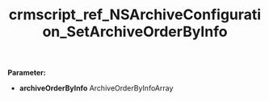 ﻿---
title: crmscript_ref_NSArchiveConfiguration_SetArchiveOrderByInfo
description: NSArchiveConfiguration.SetArchiveOrderByInfo(ArchiveOrderByInfoArray archiveOrderByInfo)
intellisense: NSArchiveConfiguration.SetArchiveOrderByInfo
keywords: NSArchiveConfiguration, GetArchiveOrderByInfo
so.topic: reference
---



**Parameter:** 
 - **archiveOrderByInfo** ArchiveOrderByInfoArray

